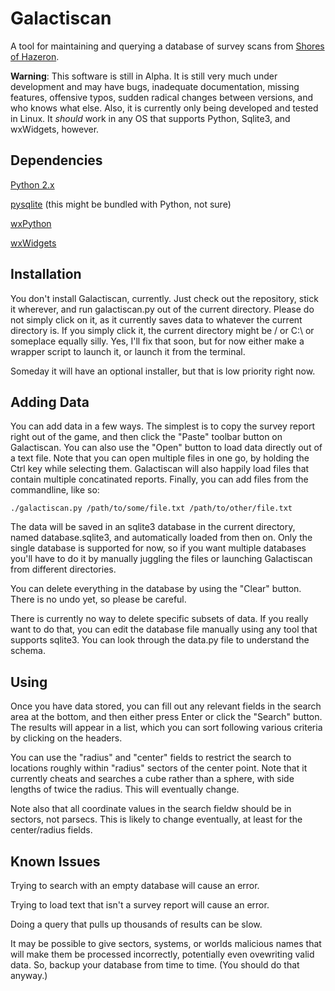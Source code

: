 Galactiscan
===========

A tool for maintaining and querying a database of survey scans from [Shores of Hazeron](http://www.hazeron.com/).

**Warning**:  This software is still in Alpha.  It is still very much under development and may have bugs, inadequate documentation, missing features, offensive typos, sudden radical changes between versions, and who knows what else.  Also, it is currently only being developed and tested in Linux.  It *should* work in any OS that supports Python, Sqlite3, and wxWidgets, however.



Dependencies
------------

[Python 2.x](http://www.python.org/)

[pysqlite](https://pypi.python.org/pypi/pysqlite) (this might be bundled with Python, not sure)

[wxPython](http://www.wxpython.org/)

[wxWidgets](http://www.wxwidgets.org/)



Installation
------------

You don't install Galactiscan, currently.  Just check out the repository, stick it wherever, and run galactiscan.py out of the current directory.  Please do not simply click on it, as it currently saves data to whatever the current directory is.  If you simply click it, the current directory might be / or C:\ or someplace equally silly.  Yes, I'll fix that soon, but for now either make a wrapper script to launch it, or launch it from the terminal.

Someday it will have an optional installer, but that is low priority right now.



Adding Data
-----------

You can add data in a few ways.  The simplest is to copy the survey report right out of the game, and then click the "Paste" toolbar button on Galactiscan.  You can also use the "Open" button to load data directly out of a text file.  Note that you can open multiple files in one go, by holding the Ctrl key while selecting them.  Galactiscan will also happily load files that contain multiple concatinated reports.  Finally, you can add files from the commandline, like so:

`./galactiscan.py /path/to/some/file.txt /path/to/other/file.txt`

The data will be saved in an sqlite3 database in the current directory, named database.sqlite3, and automatically loaded from then on.  Only the single database is supported for now, so if you want multiple databases you'll have to do it by manually juggling the files or launching Galactiscan from different directories.

You can delete everything in the database by using the "Clear" button.  There is no undo yet, so please be careful.

There is currently no way to delete specific subsets of data.  If you really want to do that, you can edit the database file manually using any tool that supports sqlite3.  You can look through the data.py file to understand the schema.



Using
-----

Once you have data stored, you can fill out any relevant fields in the search area at the bottom, and then either press Enter or click the "Search" button.  The results will appear in a list, which you can sort following various criteria by clicking on the headers.

You can use the "radius" and "center" fields to restrict the search to locations roughly within "radius" sectors of the center point.  Note that it currently cheats and searches a cube rather than a sphere, with side lengths of twice the radius.  This will eventually change.

Note also that all coordinate values in the search fieldw should be in sectors, not parsecs.  This is likely to change eventually, at least for the center/radius fields.


Known Issues
------------

Trying to search with an empty database will cause an error.

Trying to load text that isn't a survey report will cause an error.

Doing a query that pulls up thousands of results can be slow.

It may be possible to give sectors, systems, or worlds malicious names that will make them be processed incorrectly, potentially even ovewriting valid data.  So, backup your database from time to time.  (You should do that anyway.)
